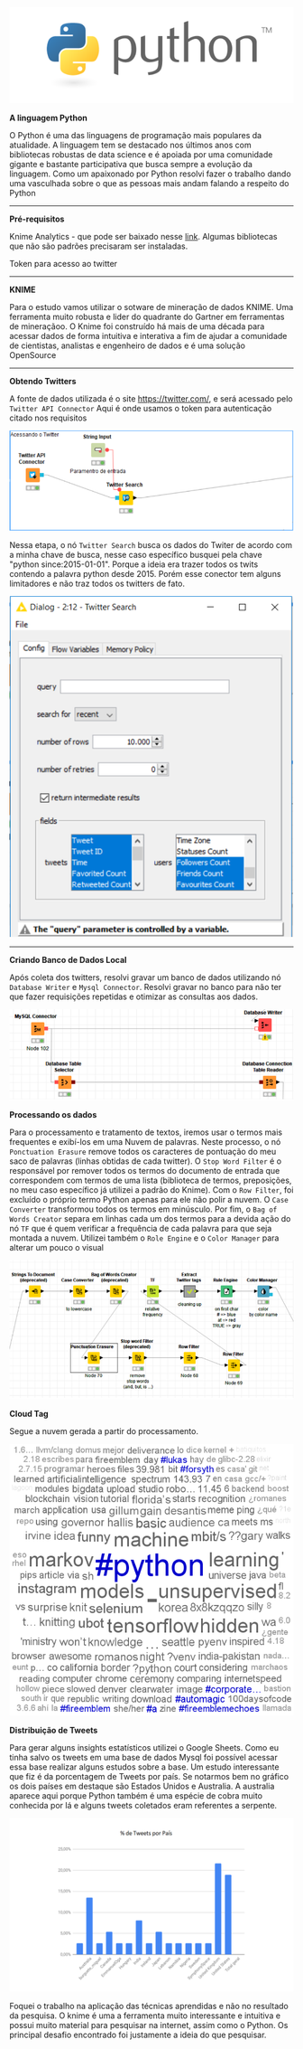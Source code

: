 ﻿![ ](https://github.com/ggdcdevel/TraballhoR1/blob/master/python-logo.png "Python")

**A linguagem Python**

O Python é uma das linguagens de programação mais populares da atualidade. A linguagem tem se destacado nos últimos anos com bibliotecas robustas de data science e é apoiada por uma comunidade gigante e bastante participativa que busca sempre a evolução da linguagem.
Como um apaixonado por Python resolvi fazer o trabalho dando uma vasculhada sobre o que as pessoas mais andam falando a respeito do Python
***

**Pré-requisitos**

Knime Analytics - que pode ser baixado nesse [link](https://www.knime.org/downloads/overview). Algumas bibliotecas que não são padrões precisaram ser instaladas.

Token para acesso ao twitter

***
**KNIME**

Para o estudo vamos utilizar o sotware de mineração de dados KNIME. Uma ferramenta muito robusta e lider do quadrante do Gartner em ferramentas de mineraçãoo. O Knime foi construído há mais de uma década para acessar dados de forma intuitiva e interativa a fim de ajudar a comunidade de cientistas, analistas e engenheiro de dados e é uma solução OpenSource

***
**Obtendo Twitters**

A fonte de dados utilizada é o site https://twitter.com/, e será acessado pelo `Twitter API Connector`
Aqui é onde usamos o token para autenticação citado nos requisitos

![ ](https://github.com/ggdcdevel/TraballhoR1/blob/master/Acessando_o_twitter.png  "Twitter_API")

Nessa etapa, o nó `Twitter Search` busca os dados do Twiter de acordo com a minha chave de busca, nesse caso específico busquei pela chave "python  since:2015-01-01". Porque a ideia era trazer todos os twits contendo a palavra python desde 2015. Porém esse conector tem alguns limitadores e não traz todos os twitters de fato.

![ ](https://github.com/ggdcdevel/TraballhoR1/blob/master/tela_search.png  "Twitter_Config")
***
**Criando Banco de Dados Local**

Após coleta dos twitters, resolvi gravar um banco de dados utilizando nó `Database Writer` e `Mysql Connector`. Resolvi gravar no banco para não ter que fazer requisições repetidas e otimizar as consultas aos dados. 

![ ](https://github.com/ggdcdevel/TraballhoR1/blob/master/banco.png  "twitter_bd")

**Processando os dados**

Para o processamento e tratamento de textos, iremos usar o termos mais frequentes e exibí-los em uma Nuvem de palavras. Neste processo, o nó `Ponctuation Erasure` remove todos os caracteres de pontuação do meu saco de palavras (linhas obtidas de cada twitter). 
O `Stop Word Filter` é o responsável por remover todos os termos do documento de entrada que correspondem com termos de uma lista (biblioteca de termos, preposições, no meu caso específico já utilizei a padrão do Knime). 
Com o `Row Filter`, foi excluído o próprio termo Python apenas para ele não polir a nuvem. 
O `Case Converter` transformou todos os termos em minúsculo. 
Por fim, o `Bag of Words Creator` separa em linhas cada um dos termos para a devida ação do nó `TF` que é quem verificar a frequência de cada palavra para que seja montada a nuvem. 
Utilizei também o `Role Engine` e o `Color Manager` para alterar um pouco o visual

![ ](https://github.com/ggdcdevel/TraballhoR1/blob/master/tag_nuvem.png "twitter_cloud_process")


**Cloud Tag**

Segue a nuvem gerada a partir do processamento.

![ ](https://github.com/ggdcdevel/TraballhoR1/blob/master/TagCloudTwitter.png "twitter_cloud_tag")

**Distribuição de Tweets**

Para gerar alguns insights estatísticos utilizei o Google Sheets. Como eu tinha salvo os tweets em uma base de dados Mysql foi possível acessar essa base realizar alguns estudos sobre a base. Um estudo interessante que fiz é da porcentagem de Tweets por país. Se notarmos bem no gráfico os dois países em destaque são Estados Unidos e Australia. A australia aparece aqui porque Python também é uma espécie de cobra muito conhecida por lá e alguns tweets coletados eram referentes a serpente.


![ ]( https://github.com/ggdcdevel/TraballhoR1/blob/master/tweet.png "twitter_coluna")

Foquei o trabalho na aplicação das técnicas aprendidas e não no resultado da pesquisa. O knime é uma  a ferramenta muito interessante e intuitiva e possui muito material para pesquisar na internet, assim como o Python. Os principal desafio encontrado foi justamente a ideia do que pesquisar.
